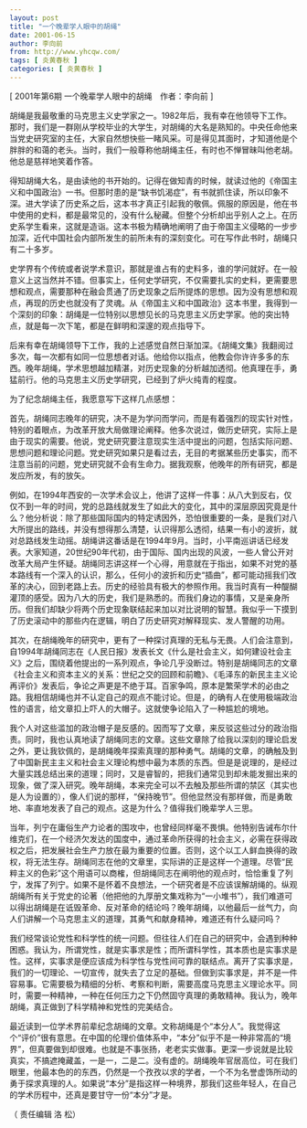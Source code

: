 ```yaml
---
layout: post
title: "一个晚辈学人眼中的胡绳"
date: 2001-06-15
author: 李向前
from: http://www.yhcqw.com/
tags: [ 炎黄春秋 ]
categories: [ 炎黄春秋 ]
---
```



[ 2001年第6期 一个晚辈学人眼中的胡绳　作者：李向前 ]


胡绳是我最敬重的马克思主义史学家之一。1982年后，我有幸在他领导下工作。那时，我们是一群刚从学校毕业的大学生，对胡绳的大名是熟知的。中央任命他来当党史研究室的主任，大家自然想快些一睹风采。可是得见其面时，才知道他是个胖胖的和蔼的老头。当时，我们一般尊称他胡绳主任，有时也不惮冒昧叫他老胡。他总是慈祥地笑着作答。


得知胡绳大名，是由读他的书开始的。记得在做知青的时候，就读过他的《帝国主义和中国政治》一书。但那时患的是“缺书饥渴症”，有书就抓住读，所以印象不深。进大学读了历史系之后，这本书才真正引起我的敬佩。佩服的原因是，他在书中使用的史料，都是最常见的，没有什么秘藏。但整个分析却出乎别人之上。在历史系学生看来，这就是造诣。这本书极为精确地阐明了由于帝国主义侵略的一步步加深，近代中国社会内部所发生的前所未有的深刻变化。可在写作此书时，胡绳只有二十多岁。


史学界有个传统或者说学术意识，那就是谁占有的史料多，谁的学问就好。在一般意义上这当然并不错。但事实上，任何史学研究，不仅需要扎实的史料，更需要思想和观点，需要那种在融会贯通了历史现象之后所提炼的思想。因为没有思想和观点，再现的历史也就没有了灵魂。从《帝国主义和中国政治》这本书里，我得到一个深刻的印象：胡绳是一位特别以思想见长的马克思主义历史学家。他的突出特点，就是每一次下笔，都是在鲜明和深邃的观点指导下。


后来有幸在胡绳领导下工作，我的上述感觉自然日渐加深。《胡绳文集》我翻阅过多次，每一次都有如同一位思想者对话。他给你以指点，他教会你许许多多的东西。晚年胡绳，学术思想越加精湛，对历史现象的分析越加透彻。他真理在手，勇猛前行。他的马克思主义历史学研究，已经到了炉火纯青的程度。

为了纪念胡绳主任，我愿意写下这样几点感想：


首先，胡绳同志晚年的研究，决不是为学问而学问，而是有着强烈的现实针对性，特别的着眼点，为改革开放大局做理论阐释。他多次说过，做历史研究，实际上是由于现实的需要。他说，党史研究要注意现实生活中提出的问题，包括实际问题、思想问题和理论问题。党史研究如果只是看过去，无目的考据某些历史事实，而不注意当前的问题，党史研究就不会有生命力。据我观察，他晚年的所有研究，都是发应所发，有的放矢。


例如，在1994年西安的一次学术会议上，他讲了这样一件事：从八大到反右，仅仅不到一年的时间，党的总路线就发生了如此大的变化，其中的深层原因究竟是什么？他分析说：除了那些国际国内的特定诱因外，恐怕很重要的一条，是我们对八大所提出的路线，并没有想得那么清楚，认识得那么透彻，结果一有小的波折，就对总路线发生动摇。胡绳讲这番话是在1994年9月。当时，小平南巡讲话已经发表。大家知道，20世纪90年代初，由于国际、国内出现的风波，一些人曾公开对改革大局产生怀疑。胡绳同志讲这样一个心得，用意就在于指出，如果不对党的基本路线有一个深入的认识，那么，任何小的波折和历史“插曲”，都可能动摇我们改革的决心，回到老路上去。历史的经验具有极大的参照作用。我当时真有一种醍醐灌顶的感受。因为八大的历史，我们是熟悉的。而我们身边的事情，又是亲身所历。但我们却缺少将两个历史现象联结起来加以对比说明的智慧。我似乎一下摸到了历史滚动中的那些内在逻辑，明白了历史研究对解释现实、发人警醒的功用。


其次，在胡绳晚年的研究中，更有了一种探讨真理的无私与无畏。人们会注意到，自1994年胡绳同志在《人民日报》发表长文《什么是社会主义，如何建设社会主义》之后，围绕着他提出的一系列观点，争论几乎没断过。特别是胡绳同志的文章《社会主义和资本主义的关系：世纪之交的回顾和前瞻》、《毛泽东的新民主主义论再评价》发表后，争论之声更是不绝于耳。百家争鸣，原本是繁荣学术的必由之路。我相信胡绳也并不认定自己的观点不能讨论。但是，的确有人在使用极端政治性的语言，给文章扣上吓人的大帽子。这就使争论陷入了一种尴尬的境地。


我个人对这些滥加的政治帽子是反感的。因而写了文章，来反驳这些过分的政治指责。同时，我也认真地读了胡绳同志的文章。这些文章除了给我以深刻的理论启发之外，更让我钦佩的，是胡绳晚年探索真理的那种勇气。胡绳的文章，的确触及到了中国新民主主义和社会主义理论构想中最为本质的东西。但是是说理的，是经过大量实践总结出来的道理；同时，又是睿智的，把我们通常见到却未能发掘出来的现象，做了深入研究。晚年胡绳，本来完全可以不去触及那些所谓的禁区（其实也是人为设置的），像人们说的那样，“保持晚节”。但他显然没有那样做，而是勇敢地、率直地发表了自己的观点。这是为什么？值得我们晚辈学人三思。


当年，列宁在庸俗生产力论者的围攻中，也曾经同样毫不畏惧。他特别告诫布尔什维克们，在一个经济欠发达的国度中，通过革命所获得的社会主义，必需在获得政权之后，把发展社会生产力放在最为重要的位置。否则，这个以工人鲜血换得的政权，将无法生存。胡绳同志在他的文章里，实际讲的正是这样一个道理。尽管“民粹主义的色彩”这个用语可以商榷，但胡绳同志在阐明他的观点时，恰恰重复了列宁，发挥了列宁。如果不是怀着不良想法，一个研究者是不应该误解胡绳的。纵观胡绳所有关于党史的论著（他把他的九厚册文集戏称为“一小堆书”），我们难道可以得出胡绳是在诋毁革命、反对革命的结论吗？晚年胡绳，以他最后一丝气力，向人们讲解一个马克思主义的道理，其勇气和献身精神，难道还有什么疑问吗？


我们经常谈论党性和科学性的统一问题。但往往人们在自己的研究中，会遇到种种困惑。我认为，所谓党性，就是实事求是性；而所谓科学性，其本质也是实事求是性。这样，实事求是便应该成为科学性与党性间可靠的联结点。离开了实事求是，我们的一切理论、一切宣传，就失去了立足的基础。但做到实事求是，并不是一件容易事。它需要极为精细的分析、考察和判断，需要高度马克思主义理论水平。同时，需要一种精神，一种在任何压力之下仍然固守真理的勇敢精神。我认为，晚年胡绳，真正做到了科学精神和党性的完美结合。


最近读到一位学术界前辈纪念胡绳的文章。文称胡绳是个“本分人”。我觉得这个“评价”很有意思。在中国的伦理价值体系中，“本分”似乎不是一种非常高的“境界”，但真要做到却很难。也就是不事张扬，老老实实做事。更深一步说就是比较真实，不搞遮掩藏盖，一是一，二是二。没有虚的。胡绳晚年官居高位，可在我们眼里，他最本色的的东西，仍然是一个孜孜以求的学者，一个不为名誉虚饰所动的勇于探求真理的人。如果说“本分”是指这样一种境界，那我们这些年轻人，在自己的学术历程中，还真是要甘守一份“本分”才是。

（ 责任编辑 洛 松）



